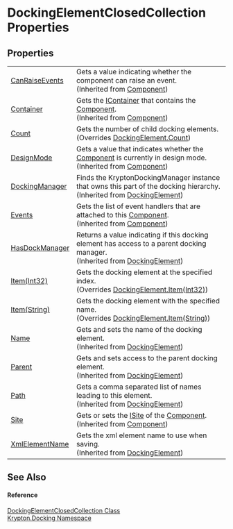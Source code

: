 # DockingElementClosedCollection Properties




## Properties
<table>
<tr>
<td><a href="https://learn.microsoft.com/dotnet/api/system.componentmodel.component.canraiseevents#system-componentmodel-component-canraiseevents" target="_blank" rel="noopener noreferrer">CanRaiseEvents</a></td>
<td>Gets a value indicating whether the component can raise an event.<br />(Inherited from <a href="https://learn.microsoft.com/dotnet/api/system.componentmodel.component" target="_blank" rel="noopener noreferrer">Component</a>)</td></tr>
<tr>
<td><a href="https://learn.microsoft.com/dotnet/api/system.componentmodel.component.container#system-componentmodel-component-container" target="_blank" rel="noopener noreferrer">Container</a></td>
<td>Gets the <a href="https://learn.microsoft.com/dotnet/api/system.componentmodel.icontainer" target="_blank" rel="noopener noreferrer">IContainer</a> that contains the <a href="https://learn.microsoft.com/dotnet/api/system.componentmodel.component" target="_blank" rel="noopener noreferrer">Component</a>.<br />(Inherited from <a href="https://learn.microsoft.com/dotnet/api/system.componentmodel.component" target="_blank" rel="noopener noreferrer">Component</a>)</td></tr>
<tr>
<td><a href="5850d012-df97-8ed5-743f-41d96c51a744.md">Count</a></td>
<td>Gets the number of child docking elements.<br />(Overrides <a href="4464ee7c-ab39-0301-c06e-bc07348781eb.md">DockingElement.Count</a>)</td></tr>
<tr>
<td><a href="https://learn.microsoft.com/dotnet/api/system.componentmodel.component.designmode#system-componentmodel-component-designmode" target="_blank" rel="noopener noreferrer">DesignMode</a></td>
<td>Gets a value that indicates whether the <a href="https://learn.microsoft.com/dotnet/api/system.componentmodel.component" target="_blank" rel="noopener noreferrer">Component</a> is currently in design mode.<br />(Inherited from <a href="https://learn.microsoft.com/dotnet/api/system.componentmodel.component" target="_blank" rel="noopener noreferrer">Component</a>)</td></tr>
<tr>
<td><a href="4103a35d-0a11-3332-7876-cbf267591820.md">DockingManager</a></td>
<td>Finds the KryptonDockingManager instance that owns this part of the docking hierarchy.<br />(Inherited from <a href="c7e1effe-a990-657a-ec94-d84a8ce57b9a.md">DockingElement</a>)</td></tr>
<tr>
<td><a href="https://learn.microsoft.com/dotnet/api/system.componentmodel.component.events#system-componentmodel-component-events" target="_blank" rel="noopener noreferrer">Events</a></td>
<td>Gets the list of event handlers that are attached to this <a href="https://learn.microsoft.com/dotnet/api/system.componentmodel.component" target="_blank" rel="noopener noreferrer">Component</a>.<br />(Inherited from <a href="https://learn.microsoft.com/dotnet/api/system.componentmodel.component" target="_blank" rel="noopener noreferrer">Component</a>)</td></tr>
<tr>
<td><a href="134969b5-adb5-ae31-fd5d-3857d707dd69.md">HasDockManager</a></td>
<td>Returns a value indicating if this docking element has access to a parent docking manager.<br />(Inherited from <a href="c7e1effe-a990-657a-ec94-d84a8ce57b9a.md">DockingElement</a>)</td></tr>
<tr>
<td><a href="b1535e0e-fc53-5d2a-82df-33d4735f589f.md">Item(Int32)</a></td>
<td>Gets the docking element at the specified index.<br />(Overrides <a href="43f90c92-b41d-b3fb-7ac7-b4a8180377e4.md">DockingElement.Item(Int32)</a>)</td></tr>
<tr>
<td><a href="561ac521-f59c-8633-422c-ccf7a56d7f17.md">Item(String)</a></td>
<td>Gets the docking element with the specified name.<br />(Overrides <a href="8c2e5280-9117-9c34-6f6b-abf5f1db186c.md">DockingElement.Item(String)</a>)</td></tr>
<tr>
<td><a href="7e403b60-f665-e029-09d0-7f4cebed546f.md">Name</a></td>
<td>Gets and sets the name of the docking element.<br />(Inherited from <a href="c7e1effe-a990-657a-ec94-d84a8ce57b9a.md">DockingElement</a>)</td></tr>
<tr>
<td><a href="006c88bd-c8c8-e42e-8987-a15a58c5d1c6.md">Parent</a></td>
<td>Gets and sets access to the parent docking element.<br />(Inherited from <a href="c7e1effe-a990-657a-ec94-d84a8ce57b9a.md">DockingElement</a>)</td></tr>
<tr>
<td><a href="1f4c9804-d0b7-aa40-25a4-273a21777e74.md">Path</a></td>
<td>Gets a comma separated list of names leading to this element.<br />(Inherited from <a href="c7e1effe-a990-657a-ec94-d84a8ce57b9a.md">DockingElement</a>)</td></tr>
<tr>
<td><a href="https://learn.microsoft.com/dotnet/api/system.componentmodel.component.site#system-componentmodel-component-site" target="_blank" rel="noopener noreferrer">Site</a></td>
<td>Gets or sets the <a href="https://learn.microsoft.com/dotnet/api/system.componentmodel.isite" target="_blank" rel="noopener noreferrer">ISite</a> of the <a href="https://learn.microsoft.com/dotnet/api/system.componentmodel.component" target="_blank" rel="noopener noreferrer">Component</a>.<br />(Inherited from <a href="https://learn.microsoft.com/dotnet/api/system.componentmodel.component" target="_blank" rel="noopener noreferrer">Component</a>)</td></tr>
<tr>
<td><a href="78438ffd-fede-0761-9460-0ada392f6836.md">XmlElementName</a></td>
<td>Gets the xml element name to use when saving.<br />(Inherited from <a href="c7e1effe-a990-657a-ec94-d84a8ce57b9a.md">DockingElement</a>)</td></tr>
</table>

## See Also


#### Reference
<a href="b45217df-c31e-9df9-dd90-e39ac4e0ee6c.md">DockingElementClosedCollection Class</a>  
<a href="98399376-cf41-9454-4b4d-4fab2ca20bc7.md">Krypton.Docking Namespace</a>  
